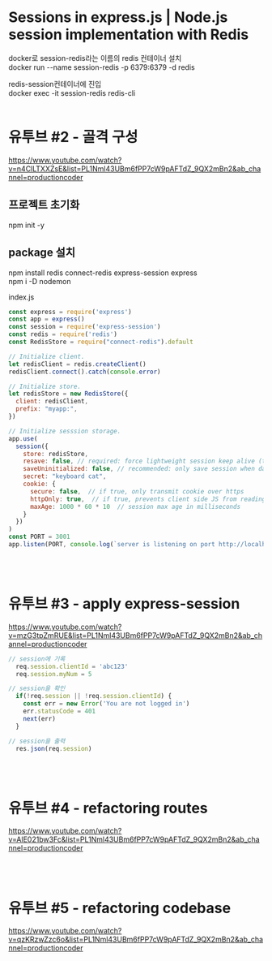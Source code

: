 Sessions in express.js | Node.js session implementation with Redis
==================================================================

docker로 session-redis라는 이름의 redis 컨테이너 설치   
docker run --name session-redis -p 6379:6379 -d redis

redis-session컨테이너에 진입   
docker exec -it session-redis redis-cli
<br><br>    
# 유투브 #2 - 골격 구성
https://www.youtube.com/watch?v=n4ClLTXXZsE&list=PL1Nml43UBm6fPP7cW9pAFTdZ_9QX2mBn2&ab_channel=productioncoder

## 프로젝트 초기화   
npm init -y

## package 설치   
npm install redis connect-redis express-session express   
npm i -D nodemon   

index.js
```javascript
const express = require('express')
const app = express()
const session = require('express-session')
const redis = require('redis')
const RedisStore = require("connect-redis").default

// Initialize client.
let redisClient = redis.createClient()
redisClient.connect().catch(console.error)

// Initialize store.
let redisStore = new RedisStore({
  client: redisClient,
  prefix: "myapp:",
})

// Initialize sesssion storage.
app.use(
  session({
    store: redisStore,
    resave: false, // required: force lightweight session keep alive (touch)
    saveUninitialized: false, // recommended: only save session when data exists
    secret: "keyboard cat",
    cookie: {
      secure: false,  // if true, only transmit cookie over https
      httpOnly: true,  // if true, prevents client side JS from reading the cookie
      maxAge: 1000 * 60 * 10  // session max age in milliseconds
    }
  })
)
const PORT = 3001
app.listen(PORT, console.log(`server is listening on port http://localhost:${PORT}`))
```

<br><br>    
# 유투브 #3 - apply express-session
https://www.youtube.com/watch?v=mzG3tpZmRUE&list=PL1Nml43UBm6fPP7cW9pAFTdZ_9QX2mBn2&ab_channel=productioncoder

```javascript
// session에 기록
  req.session.clientId = 'abc123'
  req.session.myNum = 5

// session을 확인
  if(!req.session || !req.session.clientId) {
    const err = new Error('You are not logged in')
    err.statusCode = 401
    next(err)
  }

// session을 출력
  res.json(req.session)
```

<br><br>    
# 유투브 #4 - refactoring routes
https://www.youtube.com/watch?v=AlE021bw3Fc&list=PL1Nml43UBm6fPP7cW9pAFTdZ_9QX2mBn2&ab_channel=productioncoder

<br><br>    
# 유투브 #5 - refactoring codebase
https://www.youtube.com/watch?v=qzKRzwZzc6o&list=PL1Nml43UBm6fPP7cW9pAFTdZ_9QX2mBn2&ab_channel=productioncoder